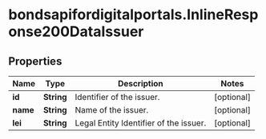 # bondsapifordigitalportals.InlineResponse200DataIssuer

## Properties

Name | Type | Description | Notes
------------ | ------------- | ------------- | -------------
**id** | **String** | Identifier of the issuer. | [optional] 
**name** | **String** | Name of the issuer. | [optional] 
**lei** | **String** | Legal Entity Identifier of the issuer. | [optional] 


